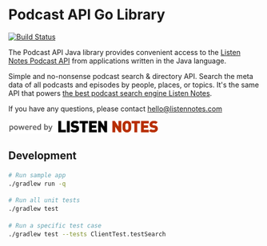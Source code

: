 # Podcast API Go Library

[![Build Status](https://travis-ci.com/ListenNotes/podcast-api-java.svg?branch=main)](https://travis-ci.com/ListenNotes/podcast-api-java)

The Podcast API Java library provides convenient access to the [Listen Notes Podcast API](https://www.listennotes.com/api/) from
applications written in the Java language.

Simple and no-nonsense podcast search & directory API. Search the meta data of all podcasts and episodes by people, places, or topics. It's the same API that powers [the best podcast search engine Listen Notes](https://www.listennotes.com/).

If you have any questions, please contact [hello@listennotes.com](hello@listennotes.com?subject=Questions+about+the+Java+SDK+of+Listen+API)

<a href="https://www.listennotes.com/api/"><img src="https://raw.githubusercontent.com/ListenNotes/ListenApiDemo/master/web/src/powered_by_listennotes.png" width="300" /></a>

## Development

```sh
# Run sample app
./gradlew run -q

# Run all unit tests
./gradlew test

# Run a specific test case
./gradlew test --tests ClientTest.testSearch
```
